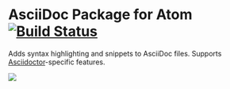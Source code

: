 # AsciiDoc Package for Atom [![Build Status](https://travis-ci.org/farata/atom-language-asciidoc.png?branch=master)](https://travis-ci.org/farata/atom-language-asciidoc)

Adds syntax highlighting and snippets to AsciiDoc files. Supports [Asciidoctor](http://asciidoctor.org/)-specific features.

![](https://raw.github.com/wiki/Farata/atom-language-asciidoc/writers-guide-screenshot.png)
